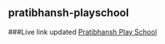 ## pratibhansh-playschool

###Live link updated [Pratibhansh Play School](https://pratibhansh-playschool.vercel.app/)

